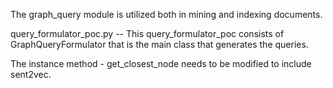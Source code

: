 The graph_query module is utilized both in mining and indexing documents.

query_formulator_poc.py -- This query_formulator_poc consists of GraphQueryFormulator that is the main class that generates the queries.

The instance method - get_closest_node needs to be modified to include sent2vec.


